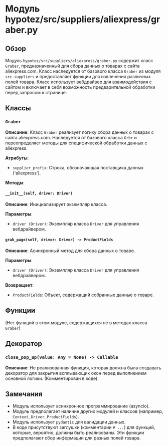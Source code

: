 # Модуль hypotez/src/suppliers/aliexpress/graber.py

## Обзор

Модуль `hypotez/src/suppliers/aliexpress/graber.py` содержит класс `Graber`, предназначенный для сбора данных о товарах с сайта aliexpress.com.  Класс наследуется от базового класса `Graber` из модуля `src.suppliers` и предоставляет функции для извлечения различных полей товара.  Класс использует вебдрайвер для взаимодействия с сайтом и включает в себя возможность предварительной обработки перед запросом к странице.

## Классы

### `Graber`

**Описание**: Класс `Graber` реализует логику сбора данных о товарах с сайта aliexpress.com.  Наследуется от базового класса `Grbr` и переопределяет методы для специфической обработки данных с aliexpress.

**Атрибуты**:

- `supplier_prefix`: Строка, обозначающая поставщика данных ('aliexpress').

**Методы**:

#### `__init__(self, driver: Driver)`

**Описание**: Инициализирует экземпляр класса.

**Параметры**:

- `driver (Driver)`: Экземпляр класса `Driver` для управления вебдрайвером.

#### `grab_page(self, driver: Driver) -> ProductFields`

**Описание**: Асинхронный метод для сбора данных о товаре.

**Параметры**:

- `driver (Driver)`: Экземпляр класса `Driver` для управления вебдрайвером.

**Возвращает**:

- `ProductFields`: Объект, содержащий собранные данные о товаре.

## Функции

(Нет функций в этом модуле, содержащихся не в методах класса `Graber`)


## Декоратор

### `close_pop_up(value: Any = None) -> Callable`
**Описание**: Не реализованная функция, которая должна была создавать декоратор для закрытия всплывающих окон перед выполнением основной логики. (Комментирован в коде).


## Замечания

- Модуль использует асинхронное программирование (asyncio).
- Модуль предполагает наличие других модулей и классов (например, `Context`, `Driver`, `ProductFields`).
- Модуль использует `pydantic` для валидации данных.
- В коде присутствуют заглушки (комментарии `# ...`) для функций, которые, вероятно, должны быть реализованы.  Эти функции предполагают сбор информации для разных полей товара.